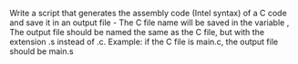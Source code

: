 Write a script that generates the assembly code (Intel syntax) of a C code and save it in an output file - The C file name will be saved in the variable , The output file should be named the same as the C file, but with the extension .s instead of .c. Example: if the C file is main.c, the output file should be main.s

